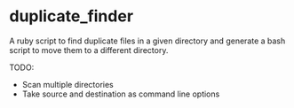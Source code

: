 duplicate_finder
================

A ruby script to find duplicate files in a given directory and generate
a bash script to move them to a different directory.

TODO:

* Scan multiple directories
* Take source and destination as command line options